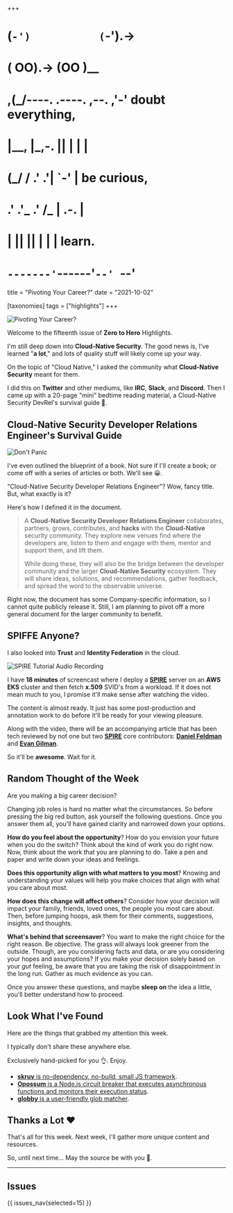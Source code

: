 +++
#   (`-')           (`-').->
#   ( OO).->        (OO )__
# ,(_/----. .----. ,--. ,'-' doubt everything,
# |__,    |\_,-.  ||  | |  |
#  (_/   /    .' .'|  `-'  | be curious,
#  .'  .'_  .'  /_ |  .-.  |
# |       ||      ||  | |  | learn.
# `-------'`------'`--' `--'

title = "Pivoting Your Career?"
date = "2021-10-02"

[taxonomies]
tags = ["highlights"]
+++

![Pivoting Your Career?](/images/size/w1200/2024/03/pivot.png)

Welcome to the fifteenth issue of **Zero to Hero** Highlights.

I'm still deep down into **Cloud-Native Security**. The good news is, I've
learned "**a lot**," and lots of quality stuff will likely come up your way.

On the topic of "Cloud Native," I asked the community what **Cloud-Native
Security** meant for them.

I did this on **Twitter** and other mediums, like **IRC**, **Slack**, and 
**Discord**. Then I came up with a 20-page "mini" bedtime reading material, 
a Cloud-Native Security DevRel's survival guide 🥑.

## Cloud-Native Security Developer Relations Engineer's Survival Guide

![Don't Panic](/images/2021/10/Screen-Shot-2021-09-30-at-8.38.49-PM.png)

I've even outlined the blueprint of a book. Not sure if I'll create a book; or
come off with a series of articles or both. We'll see 😀.

"Cloud-Native Security Developer Relations Engineer"? Wow, fancy title. But,
what exactly is it?

Here's how I defined it in the document.

> A **Cloud-Native Security Developer Relations Engineer** collaborates,
> partners, grows, contributes, and **hacks** with the **Cloud-Native** security
> community. They explore new venues find where the developers are, listen to
> them and engage with them, mentor and support them, and lift them.
>
> While doing these, they will also be the bridge between the developer
> community and the larger **Cloud-Native Security** ecosystem. They will share
> ideas, solutions, and recommendations, gather feedback, and spread the word to
> the observable universe.

Right now, the document has some Company-specific information, so I cannot quite
publicly release it. Still, I am planning to pivot off a more general document
for the larger community to benefit.

## SPIFFE Anyone?

I also looked into **Trust** and **Identity Federation** in the cloud.

![SPIRE Tutorial Audio Recording](/images/2021/10/Screen-Shot-2021-09-30-at-8.51.13-PM.png)

I have **18 minutes** of screencast where I deploy a 
[**SPIRE**](https://spiffe.io/docs/latest/spire-about/spire-concepts/) server on 
an **AWS EKS** cluster and then fetch **x.509** SVID's from a workload. If it does
not mean much to you, I promise it'll make sense after watching the video.

The content is almost ready. It just has some post-production and annotation
work to do before it'll be ready for your viewing pleasure.

Along with the video, there will be an accompanying article that has been tech
reviewed by not one but two [**SPIRE**](https://spiffe.io/docs/latest/spire-about/spire-concepts/) 
core contributors: [**Daniel Feldman**](https://twitter.com/d_feldman) and [**Evan
Gilman**](https://twitter.com/evan2645).

So it'll be **awesome**. Wait for it.

## Random Thought of the Week

Are you making a big career decision?

Changing job roles is hard no matter what the circumstances. So before pressing
the big red button, ask yourself the following questions. Once you answer them
all, you'll have gained clarity and narrowed down your options.

**How do you feel about the opportunity**? How do you envision your future when
you do the switch? Think about the kind of work you do right now. Now, think
about the work that you are planning to do. Take a pen and paper and write down
your ideas and feelings.

**Does this opportunity align with what matters to you most**? Knowing and
understanding your values will help you make choices that align with what you
care about most.

**How does this change will affect others**? Consider how your decision will
impact your family, friends, loved ones, the people you most care about. Then,
before jumping hoops, ask them for their comments, suggestions, insights, and
thoughts.

**What's behind that screensaver**? You want to make the right choice for the
right reason. Be objective. The grass will always look greener from the outside.
Though, are you considering facts and data, or are you considering your hopes
and assumptions? If you make your decision solely based on your _gut_ feeling,
be aware that you are taking the risk of disappointment in the long run. Gather
as much evidence as you can.

Once you answer these questions, and maybe **sleep on** the idea a little,
you'll better understand how to proceed.

## Look What I've Found

Here are the things that grabbed my attention this week.

I typically don't share these anywhere else.

Exclusively hand-picked for you 👌. Enjoy.

* [**skruv** is no-dependency, no-build, small JS framework](https://skruv.io/).
* [**Opossum** is a Node.js circuit breaker that executes asynchronous functions and monitors their execution status](https://nodeshift.dev/opossum/).
* [**globby** is a user-friendly glob matcher](https://github.com/sindresorhus/globby).

## Thanks a Lot ❤️

That's all for this week. Next week, I'll gather more unique content and
resources.

So, until next time... May the source be with you 🦄.

--------

## Issues

{{ issues_nav(selected=15) }}
